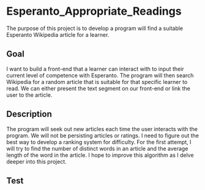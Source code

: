 # Esperanto_Appropriate_Readings

The purpose of this project is to develop a program will find a suitable Esperanto Wikipedia article for a learner. 

## Goal

I want to build a front-end that a learner can interact with to input their current level of competence with Esperanto. The program will then search
Wikipedia for a random article that is suitable for that specific learner to read. We can either present the text segment on our front-end or link the user to 
the article.

## Description

The program will seek out new articles each time the user interacts with the program. We will not be persisting articles or ratings. I need to figure out
the best way to develop a ranking system for difficulty. For the first attempt, I will try to find the number of distinct words in an article and the average
length of the word in the article. I hope to improve this algorithm as I delve deeper into this project.

## Test
